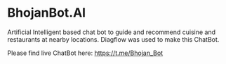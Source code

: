
# BhojanBot.AI
Artificial Intelligent based chat bot to guide and recommend cuisine and restaurants at nearby locations. Diagflow was used to make this ChatBot.

Please find live ChatBot here: https://t.me/Bhojan_Bot
